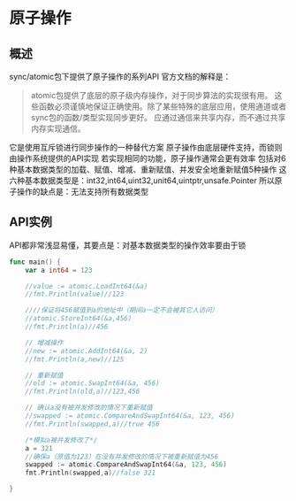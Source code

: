 # 原子操作

## 概述

sync/atomic包下提供了原子操作的系列API
官方文档的解释是：

> atomic包提供了底层的原子级内存操作，对于同步算法的实现很有用。
> 这些函数必须谨慎地保证正确使用。除了某些特殊的底层应用，使用通道或者sync包的函数/类型实现同步更好。
> 应通过通信来共享内存，而不通过共享内存实现通信。

它是使用互斥锁进行同步操作的一种替代方案
原子操作由底层硬件支持，而锁则由操作系统提供的API实现
若实现相同的功能，原子操作通常会更有效率
包括对6种基本数据类型的加载、赋值、增减、重新赋值、并发安全地重新赋值5种操作
这六种基本数据类型是：int32,int64,uint32,unit64,uintptr,unsafe.Pointer
所以原子操作的缺点是：无法支持所有数据类型

## API实例

API都非常浅显易懂，其要点是：对基本数据类型的操作效率要由于锁

```go
func main() {
	var a int64 = 123

    //value := atomic.LoadInt64(&a)
    //fmt.Println(value)//123

    ////保证将456赋值到a的地址中（期间a一定不会被其它人访问）
    //atomic.StoreInt64(&a,456)
    //fmt.Println(a)//456

    // 增减操作
    //new := atomic.AddInt64(&a, 2)
    //fmt.Println(a,new)//125

    // 重新赋值
    //old := atomic.SwapInt64(&a, 456)
    //fmt.Println(old,a)//123,456

    // 确认a没有被并发修改的情况下重新赋值
    //swapped := atomic.CompareAndSwapInt64(&a, 123, 456)
    //fmt.Println(swapped,a)//true 456

    /*模拟a被并发修改了*/
    a = 321
    //确保a（原值为123）在没有并发修改的情况下被重新赋值为456
    swapped := atomic.CompareAndSwapInt64(&a, 123, 456)
    fmt.Println(swapped,a)//false 321

}

```

